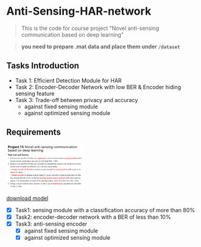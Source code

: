 # Anti-Sensing-HAR-network
> This is the code for course project "Novel anti-sensing communication based on deep learning"

> **you need to prepare .mat data and place them under ```/dataset```**
  
## Tasks Introduction
- Task 1: Efficient Detection Module for HAR
- Task 2: Encoder-Decoder Network with low BER & Encoder hiding sensing feature
- Task 3: Trade-off between privacy and accuracy
  - against fixed sensing module
  - against optimized sensing module

## Requirements
<img src="resources/requirement.png" style="zoom:20%;"  alt="requirement"/>

[download model](https://jbox.sjtu.edu.cn/l/P1dfhZ)

- [x] Task1: sensing module with a classification accuracy of more than 80%
- [x] Task2: encoder-decoder network with a BER of less than 10%
- [x] Task3: anti-sensing encoder 
  - [x] against fixed sensing module
  - [x] against optimized sensing module
